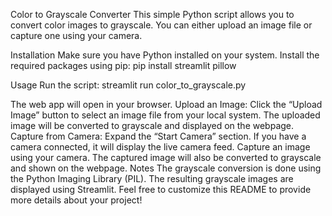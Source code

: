 Color to Grayscale Converter
This simple Python script allows you to convert color images to grayscale. You can either upload an image file or capture one using your camera.

Installation
Make sure you have Python installed on your system.
Install the required packages using pip:
pip install streamlit pillow

Usage
Run the script:
streamlit run color_to_grayscale.py

The web app will open in your browser.
Upload an Image:
Click the “Upload Image” button to select an image file from your local system.
The uploaded image will be converted to grayscale and displayed on the webpage.
Capture from Camera:
Expand the “Start Camera” section.
If you have a camera connected, it will display the live camera feed.
Capture an image using your camera.
The captured image will also be converted to grayscale and shown on the webpage.
Notes
The grayscale conversion is done using the Python Imaging Library (PIL).
The resulting grayscale images are displayed using Streamlit.
Feel free to customize this README to provide more details about your project! 
